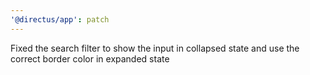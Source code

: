 ```yaml
---
'@directus/app': patch
---
```


Fixed the search filter to show the input in collapsed state and use the correct border color in expanded state
